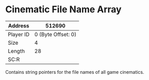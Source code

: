 
#  Cinematic File Name Array
Address   | 512690
----------|-------------
Player ID | 0 (Byte Offset: 0)
Size 	  | 4
Length 	  | 28
SC:R      | 

Contains string pointers for the file names of all game cinematics.
